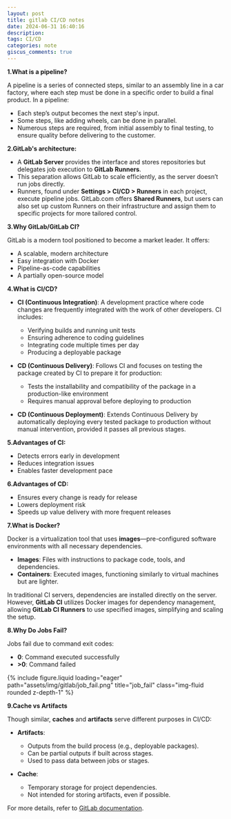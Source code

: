 ```yaml
---
layout: post
title: gitlab CI/CD notes
date: 2024-06-31 16:40:16
description: 
tags: CI/CD
categories: note
giscus_comments: true
---
```



**1.What is a pipeline?**

A pipeline is a series of connected steps, similar to an assembly line in a car factory, where each step must be done in a specific order to build a final product. In a pipeline:

- Each step’s output becomes the next step's input.
- Some steps, like adding wheels, can be done in parallel.
- Numerous steps are required, from initial assembly to final testing, to ensure quality before delivering to the customer.

**2.GitLab's architecture:**

- A **GitLab Server** provides the interface and stores repositories but delegates job execution to **GitLab Runners**.
- This separation allows GitLab to scale efficiently, as the server doesn’t run jobs directly.
- Runners, found under **Settings > CI/CD > Runners** in each project, execute pipeline jobs. GitLab.com offers **Shared Runners**, but users can also set up custom Runners on their infrastructure and assign them to specific projects for more tailored control.

**3.Why GitLab/GitLab CI?**

GitLab is a modern tool positioned to become a market leader. It offers:

- A scalable, modern architecture
- Easy integration with Docker
- Pipeline-as-code capabilities
- A partially open-source model

**4.What is CI/CD?**

- **CI (Continuous Integration)**: A development practice where code changes are frequently integrated with the work of other developers. CI includes:
  
  - Verifying builds and running unit tests
  - Ensuring adherence to coding guidelines
  - Integrating code multiple times per day
  - Producing a deployable package
- **CD (Continuous Delivery)**: Follows CI and focuses on testing the package created by CI to prepare it for production:
  
  - Tests the installability and compatibility of the package in a production-like environment
  - Requires manual approval before deploying to production
- **CD (Continuous Deployment)**: Extends Continuous Delivery by automatically deploying every tested package to production without manual intervention, provided it passes all previous stages.
  

**5.Advantages of CI:**

- Detects errors early in development
- Reduces integration issues
- Enables faster development pace

**6.Advantages of CD:**

- Ensures every change is ready for release
- Lowers deployment risk
- Speeds up value delivery with more frequent releases

**7.What is Docker?**

Docker is a virtualization tool that uses **images**—pre-configured software environments with all necessary dependencies.

- **Images**: Files with instructions to package code, tools, and dependencies.
- **Containers**: Executed images, functioning similarly to virtual machines but are lighter.

In traditional CI servers, dependencies are installed directly on the server. However, **GitLab CI** utilizes Docker images for dependency management, allowing **GitLab CI Runners** to use specified images, simplifying and scaling the setup.

**8.Why Do Jobs Fail?**

Jobs fail due to command exit codes:

- **0**: Command executed successfully
- **>0**: Command failed

<div class="row">
    <div class="col-sm mt-3 mt-md-0">
        {% include figure.liquid loading="eager" path="assets/img/gitlab/job_fail.png" title="job_fail" class="img-fluid rounded z-depth-1" %}
    </div>
</div>


**9.Cache vs Artifacts**

Though similar, **caches** and **artifacts** serve different purposes in CI/CD:

- **Artifacts**:
  
  - Outputs from the build process (e.g., deployable packages).
  - Can be partial outputs if built across stages.
  - Used to pass data between jobs or stages.
- **Cache**:
  
  - Temporary storage for project dependencies.
  - Not intended for storing artifacts, even if possible.

For more details, refer to [GitLab documentation](https://docs.gitlab.com/ee/ci/caching/#cache-vs-artifacts).